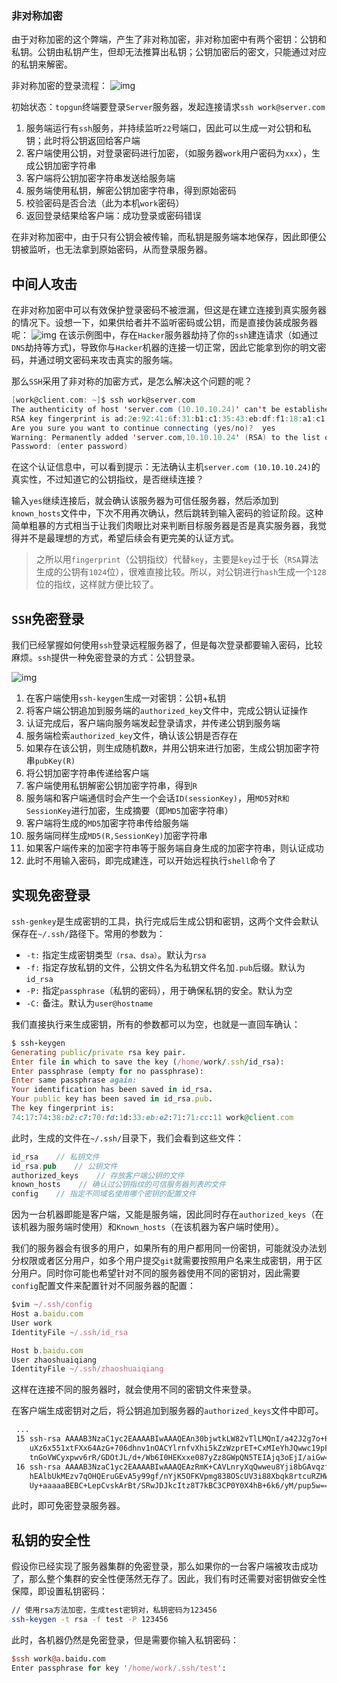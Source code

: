 ### 非对称加密

由于对称加密的这个弊端，产生了非对称加密，非对称加密中有两个密钥：公钥和私钥。公钥由私钥产生，但却无法推算出私钥；公钥加密后的密文，只能通过对应的私钥来解密。

非对称加密的登录流程：
![img](/Users/yknife/Documents/笔记/截图/2160538013-5c7656118be4d.png)

初始状态：`topgun`终端要登录`Server`服务器，发起连接请求`ssh work@server.com`

1. 服务端运行有`ssh`服务，并持续监听`22`号端口，因此可以生成一对公钥和私钥；此时将公钥返回给客户端
2. 客户端使用公钥，对登录密码进行加密，（如服务器`work`用户密码为`xxx`），生成公钥加密字符串
3. 客户端将公钥加密字符串发送给服务端
4. 服务端使用私钥，解密公钥加密字符串，得到原始密码
5. 校验密码是否合法（此为本机`work`密码）
6. 返回登录结果给客户端：成功登录或密码错误

在非对称加密中，由于只有公钥会被传输，而私钥是服务端本地保存，因此即便公钥被监听，也无法拿到原始密码，从而登录服务器。

## 中间人攻击

在非对称加密中可以有效保护登录密码不被泄漏，但这是在建立连接到真实服务器的情况下。设想一下，如果供给者并不监听密码或公钥，而是直接伪装成服务器呢：
![img](/Users/yknife/Documents/笔记/截图/2898564151-5c765a0513308.png)
在该示例图中，存在`Hacker`服务器劫持了你的`ssh`建连请求（如通过`DNS`劫持等方式)，导致你与`Hacker`机器的连接一切正常，因此它能拿到你的明文密码，并通过明文密码来攻击真实的服务端。

那么`SSH`采用了非对称的加密方式，是怎么解决这个问题的呢？

```scala
[work@client.com: ~]$ ssh work@server.com
The authenticity of host 'server.com (10.10.10.24)' can't be established.
RSA key fingerprint is ad:2e:92:41:6f:31:b1:c1:35:43:eb:df:f1:18:a1:c1.
Are you sure you want to continue connecting (yes/no)?  yes
Warning: Permanently added 'server.com,10.10.10.24' (RSA) to the list of known hosts.
Password: (enter password) 
```

在这个认证信息中，可以看到提示：无法确认主机`server.com (10.10.10.24)`的真实性，不过知道它的公钥指纹，是否继续连接？

输入`yes`继续连接后，就会确认该服务器为可信任服务器，然后添加到`known_hosts`文件中，下次不用再次确认，然后跳转到输入密码的验证阶段。这种简单粗暴的方式相当于让我们肉眼比对来判断目标服务器是否是真实服务器，我觉得并不是最理想的方式，希望后续会有更完美的认证方式。

> 之所以用`fingerprint`（公钥指纹）代替`key`，主要是`key`过于长（`RSA`算法生成的公钥有`1024`位），很难直接比较。所以，对公钥进行`hash`生成一个`128`位的指纹，这样就方便比较了。

## `SSH`免密登录

我们已经掌握如何使用`ssh`登录远程服务器了，但是每次登录都要输入密码，比较麻烦。`ssh`提供一种免密登录的方式：公钥登录。

![img](https://image-static.segmentfault.com/109/320/1093209063-5c7673e3a12f9)

1. 在客户端使用`ssh-keygen`生成一对密钥：公钥+私钥
2. 将客户端公钥追加到服务端的`authorized_key`文件中，完成公钥认证操作
3. 认证完成后，客户端向服务端发起登录请求，并传递公钥到服务端
4. 服务端检索`authorized_key`文件，确认该公钥是否存在
5. 如果存在该公钥，则生成随机数`R`，并用公钥来进行加密，生成公钥加密字符串`pubKey(R)`
6. 将公钥加密字符串传递给客户端
7. 客户端使用私钥解密公钥加密字符串，得到`R`
8. 服务端和客户端通信时会产生一个会话`ID(sessionKey)`，用`MD5`对`R和SessionKey`进行加密，生成摘要（即`MD5`加密字符串）
9. 客户端将生成的`MD5`加密字符串传给服务端
10. 服务端同样生成`MD5(R,SessionKey)`加密字符串
11. 如果客户端传来的加密字符串等于服务端自身生成的加密字符串，则认证成功
12. 此时不用输入密码，即完成建连，可以开始远程执行`shell`命令了

## 实现免密登录

`ssh-genkey`是生成密钥的工具，执行完成后生成公钥和密钥，这两个文件会默认保存在`~/.ssh/`路径下。常用的参数为：

- `-t:` 指定生成密钥类型`（rsa、dsa）`。默认为`rsa`
- `-f:` 指定存放私钥的文件，公钥文件名为私钥文件名加`.pub`后缀。默认为`id_rsa`
- `-P:` 指定`passphrase`（私钥的密码），用于确保私钥的安全。默认为空
- `-C:` 备注。默认为`user@hostname`

我们直接执行来生成密钥，所有的参数都可以为空，也就是一直回车确认：

```ruby
$ ssh-keygen
Generating public/private rsa key pair.
Enter file in which to save the key (/home/work/.ssh/id_rsa): 
Enter passphrase (empty for no passphrase): 
Enter same passphrase again: 
Your identification has been saved in id_rsa.
Your public key has been saved in id_rsa.pub.
The key fingerprint is:
74:17:74:38:b2:c7:70:fd:1d:33:eb:e2:71:71:cc:11 work@client.com
```

此时，生成的文件在`~/.ssh/`目录下，我们会看到这些文件：

```rust
id_rsa    // 私钥文件  
id_rsa.pub    // 公钥文件
authorized_keys    // 存放客户端公钥的文件
known_hosts    // 确认过公钥指纹的可信服务器列表的文件
config    // 指定不同域名使用哪个密钥的配置文件
```

因为一台机器即能是客户端，又能是服务端，因此同时存在`authorized_keys`（在该机器为服务端时使用）和`Known_hosts`（在该机器为客户端时使用）。

我们的服务器会有很多的用户，如果所有的用户都用同一份密钥，可能就没办法划分权限或者区分用户，如多个用户提交`git`就需要按照用户名来生成密钥，用于区分用户。同时你可能也希望针对不同的服务器使用不同的密钥对，因此需要`config`配置文件来配置针对不同服务器的配置：

```javascript
$vim ~/.ssh/config
Host a.baidu.com
User work
IdentityFile ~/.ssh/id_rsa

Host b.baidu.com
User zhaoshuaiqiang
IdentityFile ~/.ssh/zhaoshuaiqiang
```

这样在连接不同的服务器时，就会使用不同的密钥文件来登录。

在客户端生成密钥对之后，将公钥追加到服务器的`authorized_keys`文件中即可。

```bash
 ...
 15 ssh-rsa AAAAB3NzaC1yc2EAAAABIwAAAQEAn30bjwtkLW82vTlLMQnI/a42J2g7o+HBCpSzBgNG+xfZuSNQOAU8+FNKQvriT4AL7ToiTtrZDLOEGqyQzaxQejuNnWG6aQ9ETh96qXhVLecWidaBieFGuv+F
    uXz6x551xtFXx64AzG+706dhnv1nOACYlrnfvXhi5kZzWzprET+CxMIeYhJQwwc19pF5zCWeU9QUvd1mOu0n8JVycevmuXRdVx9WpXq2+aaaaaaaa3uYGMBxvSLtT40O1AiEZ+k9EeYCnTEV
    tnGoVWCyxpwv6rR/GDOtJL/d+/Wb6I0HEKxxe087yZz8GWpQN5TEIAjq3oEjI/aiGw== work@a.baidu.com
 16 ssh-rsa AAAAB3NzaC1yc2EAAAABIwAAAQEAzRmK+CAVLnryXqQwweu8Yji8bGAvqzf8PSDzYn1nmE6ZeDkBbrWvFlVZ2yOip3IX8RjvuPc28mTCr0LsIOOmpvET0SzOkt0hzLBPiyCN/QvbKU/RbUv8v5y2
    hEAlbUkMEzv7qOHQEruGEvA5y99gf/nYjK5OFKVpmg838OScUV3i88Xbqk8rtcuRZHWuZLnuB5spBsEE5r1UrnH/Ik7frZr8Vb4X6aZWbAp1yc0SqZ8JXVbmOiakqq0WqkLm+zqhEwr+Ooh2guH23x9zjMqY
    Uy+aaaaaBEBC+LepCvskArBt/SRwJDJkcItz8T7kBC3CP0Y0X4hB+6k6/yM/pup5w== work@b.baidu.com
```

此时，即可免密登录服务器。

## 私钥的安全性

假设你已经实现了服务器集群的免密登录，那么如果你的一台客户端被攻击成功了，那么整个集群的安全性便荡然无存了。因此，我们有时还需要对密钥做安全性保障，即设置私钥密码：

```bash
// 使用rsa方法加密，生成test密钥对，私钥密码为123456
ssh-keygen -t rsa -f test -P 123456 
```

此时，各机器仍然是免密登录，但是需要你输入私钥密码：

```perl
$ssh work@a.baidu.com
Enter passphrase for key '/home/work/.ssh/test': 
```